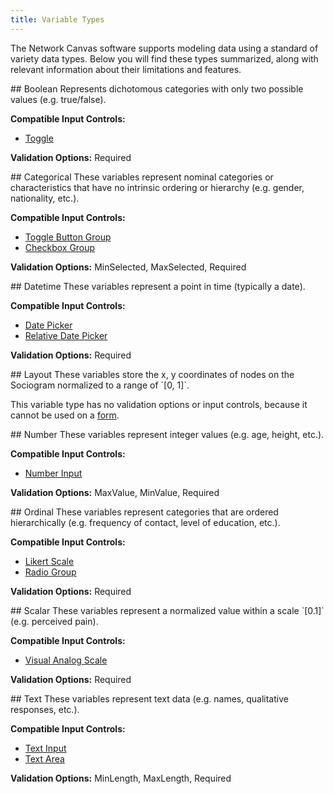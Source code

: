 ```yaml
---
title: Variable Types
---
```


The Network Canvas software supports modeling data using a standard of variety data types. Below you will find these types summarized, along with relevant information about their limitations and features.

<div class="variable-definition">
## Boolean
Represents dichotomous categories with only two possible values (e.g. true/false).

**Compatible Input Controls:**

- [Toggle](../_key-concepts/input-controls.md#Toggle)

**Validation Options:** Required

</div>

<div class="variable-definition">
## Categorical
These variables represent nominal categories or characteristics that have no intrinsic ordering or hierarchy (e.g. gender, nationality, etc.).

**Compatible Input Controls:**

- [Toggle Button Group](../_key-concepts/input-controls.md#Toggle-Button-Group)
- [Checkbox Group](../_key-concepts/input-controls.md#checkbox-group)

**Validation Options:** MinSelected, MaxSelected, Required

</div>

<div class="variable-definition">
## Datetime
These variables represent a point in time (typically a date).

**Compatible Input Controls:**

- [Date Picker](../_key-concepts/input-controls.md#Date-Picker)
- [Relative Date Picker](../_key-concepts/input-controls.md#Relative-Date-Picker)

**Validation Options:** Required

</div>

<div class="variable-definition">
## Layout
These variables store the x, y coordinates of nodes on the Sociogram normalized to a range of `[0, 1]`.

This variable type has no validation options or input controls, because it cannot be used on a [form](../_key-concepts/forms.md).

</div>

<div class="variable-definition">
## Number
These variables represent integer values (e.g. age, height, etc.).

**Compatible Input Controls:**

- [Number Input](../_key-concepts/input-controls.md#Number-Input)

**Validation Options:** MaxValue, MinValue, Required

</div>

<div class="variable-definition">
## Ordinal
These variables represent categories that are ordered hierarchically (e.g. frequency of contact, level of education, etc.).

**Compatible Input Controls:**

- [Likert Scale](../_key-concepts/input-controls.md#Likert-Scale)
- [Radio Group](../_key-concepts/input-controls.md#Radio-Group)

**Validation Options:** Required

</div>

<div class="variable-definition">
## Scalar
These variables represent a normalized value within a scale `[0.1]` (e.g. perceived pain).

**Compatible Input Controls:**

- [Visual Analog Scale](../_key-concepts/input-controls.md#Visual-Analog-Scale)

**Validation Options:** Required

</div>

<div class="variable-definition">
## Text
These variables represent text data (e.g. names, qualitative responses, etc.).

**Compatible Input Controls:**

- [Text Input](../_key-concepts/input-controls.md#Text-Input)
- [Text Area](../_key-concepts/input-controls.md#Text-Area)

**Validation Options:** MinLength, MaxLength, Required

</div>

